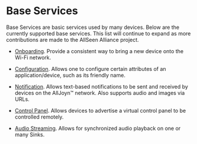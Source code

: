 # Base Services

Base Services are basic services used by many devices. Below are the 
currently supported base services. This list will continue to expand
as more contributions are made to the AllSeen Alliance project.

* [Onboarding][onboarding]. Provide a consistent way to bring a new device onto 
  the Wi-Fi network.

* [Configuration][configuration]. Allows one to configure certain attributes of 
  an application/device, such as its friendly name.

* [Notification][notification]. Allows text-based notifications to be sent and 
  received by devices on the AllJoyn&trade; network. Also supports audio and images
  via URLs.

* [Control Panel][controlpanel]. Allows devices to advertise a virtual control
  panel to be controlled remotely.
  
* [Audio Streaming][audiostreaming]. Allows for synchronized audio playback on one or many Sinks.

[onboarding]: /learn/base-services/onboarding
[configuration]: /learn/base-services/configuration
[notification]: /learn/base-services/notification
[controlpanel]: /learn/base-services/controlpanel
[audiostreaming]: /learn/base-services/audiostreaming